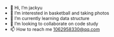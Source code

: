 - 👋 Hi, I’m jackyu
- 👀 I’m interested in basketball and taking photos
- 🌱 I’m currently learning data structure
- 💞️ I’m looking to collaborate on code study
- 📫 How to reach me 1062958330@qq.com

<!---
jackyu518/jackyu518 is a ✨ special ✨ repository because its `README.md` (this file) appears on your GitHub profile.
You can click the Preview link to take a look at your changes.
--->
